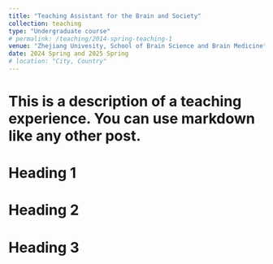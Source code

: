 ```yaml
---
title: "Teaching Assistant for the Brain and Society"
collection: teaching
type: "Undergraduate course"
# permalink: /teaching/2014-spring-teaching-1
venue: "Zhejiang Univesity, School of Brain Science and Brain Medicine"
date: 2024 Spring and 2025 Spring
# location: "City, Country"
---
```


# This is a description of a teaching experience. You can use markdown like any other post.

Heading 1
======

Heading 2
======

Heading 3
======
